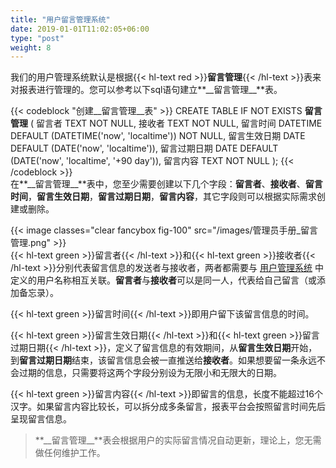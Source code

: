 ```yaml
---
title: "用户留言管理系统"
date: 2019-01-01T11:02:05+06:00
type: "post"
weight: 8
---
```


我们的用户管理系统默认是根据{{< hl-text red >}}__留言管理__{{< /hl-text >}}表来对报表进行管理的。您可以参考以下sql语句建立**\_\_留言管理\_\_**表。  

{{< codeblock "创建__留言管理__表" >}}
CREATE TABLE IF NOT EXISTS __留言管理__ (
    留言者 TEXT NOT NULL,
    接收者 TEXT NOT NULL,
    留言时间 DATETIME DEFAULT (DATETIME('now', 'localtime')) NOT NULL,
    留言生效日期 DATE DEFAULT (DATE('now', 'localtime')),
    留言过期日期 DATE DEFAULT (DATE('now', 'localtime', '+90 day')),
    留言内容 TEXT NOT NULL
);
{{< /codeblock >}}
<br>
在**\_\_留言管理\_\_**表中，您至少需要创建以下几个字段：**留言者**、**接收者**、**留言时间**，**留言生效日期**，**留言过期日期**，**留言内容**，其它字段则可以根据实际需求创建或删除。  
  
{{< image classes="clear fancybox fig-100" src="/images/管理员手册_留言管理.png" >}}
<br>
{{< hl-text green >}}留言者{{< /hl-text >}}和{{< hl-text green >}}接收者{{< /hl-text >}}分别代表留言信息的发送者与接收者，两者都需要与 [用户管理系统](/maintenance/usermanager/) 中定义的用户名称相互关联。**留言者**与**接收者**可以是同一人，代表给自己留言（或添加备忘录）。  
  
{{< hl-text green >}}留言时间{{< /hl-text >}}即用户留下该留言信息的时间。  
  
{{< hl-text green >}}留言生效日期{{< /hl-text >}}和{{< hl-text green >}}留言过期日期{{< /hl-text >}}，定义了留言信息的有效期间，从**留言生效日期**开始，到**留言过期日期**结束，该留言信息会被一直推送给**接收者**。如果想要留一条永远不会过期的信息，只需要将这两个字段分别设为无限小和无限大的日期。  
  
{{< hl-text green >}}留言内容{{< /hl-text >}}即留言的信息，长度不能超过16个汉字。如果留言内容比较长，可以拆分成多条留言，报表平台会按照留言时间先后呈现留言信息。  
  
> **\_\_留言管理\_\_**表会根据用户的实际留言情况自动更新，理论上，您无需做任何维护工作。  

